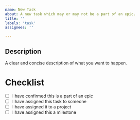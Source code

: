 ```yaml
---
name: New Task
about: A new task which may or may not be a part of an epic.
title: ''
labels: 'task'
assignees: ''

---
```


## Description

A clear and concise description of what you want to happen.


# Checklist

- [ ] I have confirmed this is a part of an epic
- [ ] I have assigned this task to someone
- [ ] I have assigned it to a project
- [ ] I have assigned this a milestone
